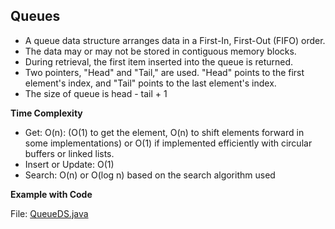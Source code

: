 ## Queues

- A queue data structure arranges data in a First-In, First-Out (FIFO) order.
- The data may or may not be stored in contiguous memory blocks.
- During retrieval, the first item inserted into the queue is returned.
- Two pointers, "Head" and "Tail," are used. "Head" points to the first element's index, and "Tail" points to the last element's index.
- The size of queue is head - tail + 1

**Time Complexity**

- Get: O(n): (O(1) to get the element, O(n) to shift elements forward in some implementations) or O(1) if implemented efficiently with circular buffers or linked lists.
- Insert or Update: O(1)
- Search: O(n) or O(log n) based on the search algorithm used

**Example with Code**

File: [QueueDS.java](src/datastructures/QueueDS.java)